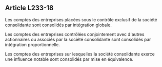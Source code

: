 Article L233-18
----
Les comptes des entreprises placées sous le contrôle exclusif de la société
consolidante sont consolidés par intégration globale.

Les comptes des entreprises contrôlées conjointement avec d'autres actionnaires
ou associés par la société consolidante sont consolidés par intégration
proportionnelle.

Les comptes des entreprises sur lesquelles la société consolidante exerce une
influence notable sont consolidés par mise en équivalence.
